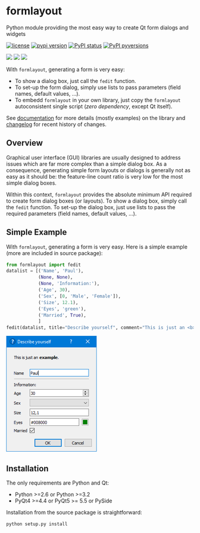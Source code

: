 # formlayout
Python module providing the most easy way to create Qt form dialogs and widgets

[![license](https://img.shields.io/pypi/l/formlayout.svg)](./LICENSE)
[![pypi version](https://img.shields.io/pypi/v/formlayout.svg)](https://pypi.org/project/formlayout/)
[![PyPI status](https://img.shields.io/pypi/status/formlayout.svg)](https://github.com/PierreRaybaut/formlayout)
[![PyPI pyversions](https://img.shields.io/pypi/pyversions/formlayout.svg)](https://pypi.python.org/pypi/formlayout/)

<img src="https://raw.githubusercontent.com/PierreRaybaut/formlayout/master/doc/images/advanced1.png">
<img src="https://raw.githubusercontent.com/PierreRaybaut/formlayout/master/doc/images/advanced2.png">
<img src="https://raw.githubusercontent.com/PierreRaybaut/formlayout/master/doc/images/advanced3.png">

With ``formlayout``, generating a form is very easy:
  * To show a dialog box, just call the ``fedit`` function.
  * To set-up the form dialog, simply use lists to pass parameters (field names, default values, ...).
  * To embedd ``formlayout`` in your own library, just copy the ``formlayout`` autoconsistent single script (*zero dependency*, except Qt itself).

See [documentation](https://formlayout.readthedocs.io/en/latest/) for more details 
(mostly examples) on the library and [changelog](CHANGELOG.md) for recent 
history of changes.

## Overview

Graphical user interface (GUI) libraries are usually designed to address issues 
which are far more complex than a simple dialog box. As a consequence, generating 
simple form layouts or dialogs is generally not as easy as it should be: the 
feature-line count ratio is very low for the most simple dialog boxes.

Within this context, ``formlayout`` provides the absolute minimum API required 
to create form dialog boxes (or layouts). To show a dialog box, simply call 
the ``fedit`` function. To set-up the dialog box, just use lists to pass the 
required parameters (field names, default values, ...).

## Simple Example

With ``formlayout``, generating a form is very easy.
Here is a simple example (more are included in source package):

```python
from formlayout import fedit
datalist = [('Name', 'Paul'),
            (None, None),
            (None, 'Information:'),
            ('Age', 30),
            ('Sex', [0, 'Male', 'Female']),
            ('Size', 12.1),
            ('Eyes', 'green'),
            ('Married', True),
            ]
fedit(datalist, title="Describe yourself", comment="This is just an <b>example</b>.")
```

<img src="https://raw.githubusercontent.com/PierreRaybaut/formlayout/master/doc/images/simple.png">


## Installation

The only requirements are Python and Qt:
- Python >=2.6 or Python >=3.2
- PyQt4 >=4.4 or PyQt5 >= 5.5 or PySide

Installation from the source package is straightforward:

```bash
python setup.py install
```
